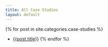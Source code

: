 ```yaml
---
title: All Case Studies
layout: default
---
```


{% for post in site.categories.case-studies  %}
 - [{{post.title}}]({{post.url}})
{% endfor %}
